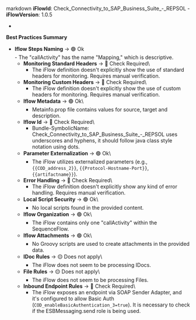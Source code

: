 markdown
**iFlowId**: Check_Connectivity_to_SAP_Business_Suite_-_REPSOL - **iFlowVersion**: 1.0.5

-

**Best Practices Summary**
- **Iflow Steps Naming** -> 🟢 Ok\
        - The "callActivity" has the name "Mapping," which is descriptive.
    - **Monitoring Standard Headers** -> 🔴 Check Required\
        -  The iFlow definition doesn't explicitly show the use of standard headers for monitoring. Requires manual verification.
    - **Monitoring Custom Headers** -> 🔴 Check Required\
        - The iFlow definition doesn't explicitly show the use of custom headers for monitoring. Requires manual verification.
    - **Iflow Metadata** -> 🟢 Ok\
        -  Metainfo.prop file contains values for source, target and description.
    - **Iflow Id** -> 🔴 Check Required\
        -  Bundle-SymbolicName: Check_Connectivity_to_SAP_Business_Suite_-_REPSOL uses underscores and hyphens, it should follow java class style notation using dots.
    - **Parameter Externalization** -> 🟢 Ok\
        - The iFlow utilizes externalized parameters (e.g., `{{COD_address_2}}`, `{{Protocol-Hostname-Port}}`, `{{artifactname}}`).
    - **Error Handling** -> 🔴 Check Required\
        - The iFlow definition doesn't explicitly show any kind of error handling. Requires manual verification.
    - **Local Script Security** -> 🟢 Ok\
        - No local scripts found in the provided content.
    - **Iflow Organization** -> 🟢 Ok\
        - The iFlow contains only one "callActivity" within the SequenceFlow.
    - **Iflow Attachments** -> 🟢 Ok\
        - No Groovy scripts are used to create attachments in the provided data.
    - **IDoc Rules** -> 🟡 Does not apply\
        - The iFlow does not seem to be processing IDocs.
    - **File Rules** -> 🟡 Does not apply\
        - The iFlow does not seem to be processing Files.
    - **Inbound Endpoint Rules** -> 🔴 Check Required\
        - The iFlow exposes an endpoint via SOAP Sender Adapter, and it's configured to allow Basic Auth (`COD_enableBasicAuthentication_3=true`). It is necessary to check if the ESBMessaging.send role is being used.
